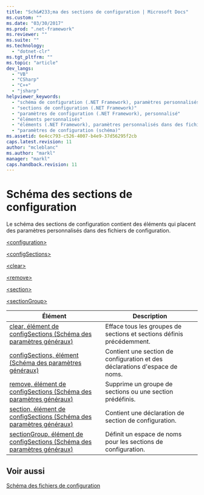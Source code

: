 ```yaml
---
title: "Sch&#233;ma des sections de configuration | Microsoft Docs"
ms.custom: ""
ms.date: "03/30/2017"
ms.prod: ".net-framework"
ms.reviewer: ""
ms.suite: ""
ms.technology: 
  - "dotnet-clr"
ms.tgt_pltfrm: ""
ms.topic: "article"
dev_langs: 
  - "VB"
  - "CSharp"
  - "C++"
  - "jsharp"
helpviewer_keywords: 
  - "schéma de configuration (.NET Framework), paramètres personnalisés dans des fichiers de configuration"
  - "sections de configuration (.NET Framework)"
  - "paramètres de configuration (.NET Framework), personnalisé"
  - "éléments personnalisés"
  - "éléments (.NET Framework), paramètres personnalisés dans des fichiers de configuration"
  - "paramètres de configuration (schéma)"
ms.assetid: 6e4cc793-c526-4007-b4e9-37d56295f2cb
caps.latest.revision: 11
author: "mcleblanc"
ms.author: "markl"
manager: "markl"
caps.handback.revision: 11
---
```

# Sch&#233;ma des sections de configuration
Le schéma des sections de configuration contient des éléments qui placent des paramètres personnalisés dans des fichiers de configuration.  
  
 [\<configuration\>](../../../../docs/framework/configure-apps/file-schema/configuration-element.md)  
  
 [\<configSections\>](http://msdn.microsoft.com/fr-fr/8a5cbc84-0257-4c2e-80a9-a064fe7c896b)  
  
 [\<clear\>](http://msdn.microsoft.com/fr-fr/b0ce3c91-89fa-4bb5-a995-30e21a61036b)  
  
 [\<remove\>](http://msdn.microsoft.com/fr-fr/6e2b2d45-113d-4d10-9f8e-0b15fc86bb98)  
  
 [\<section\>](http://msdn.microsoft.com/fr-fr/51c9d658-c275-4ab2-aa66-c5d5b5289570)  
  
 [\<sectionGroup\>](http://msdn.microsoft.com/fr-fr/45fbeb5c-26c7-4c68-b732-b3f1e62c53bf)  
  
|Élément|Description|  
|-------------|-----------------|  
|[clear, élément de configSections \(Schéma des paramètres généraux\)](http://msdn.microsoft.com/fr-fr/b0ce3c91-89fa-4bb5-a995-30e21a61036b)|Efface tous les groupes de sections et sections définis précédemment.|  
|[configSections, élément \(Schéma des paramètres généraux\)](http://msdn.microsoft.com/fr-fr/8a5cbc84-0257-4c2e-80a9-a064fe7c896b)|Contient une section de configuration et des déclarations d'espace de noms.|  
|[remove, élément de configSections \(Schéma des paramètres généraux\)](http://msdn.microsoft.com/fr-fr/6e2b2d45-113d-4d10-9f8e-0b15fc86bb98)|Supprime un groupe de sections ou une section prédéfinis.|  
|[section, élément de configSections \(Schéma des paramètres généraux\)](http://msdn.microsoft.com/fr-fr/51c9d658-c275-4ab2-aa66-c5d5b5289570)|Contient une déclaration de section de configuration.|  
|[sectionGroup, élément de configSections \(Schéma des paramètres généraux\)](http://msdn.microsoft.com/fr-fr/45fbeb5c-26c7-4c68-b732-b3f1e62c53bf)|Définit un espace de noms pour les sections de configuration.|  
  
## Voir aussi  
 [Schéma des fichiers de configuration](../../../../docs/framework/configure-apps/file-schema/index.md)